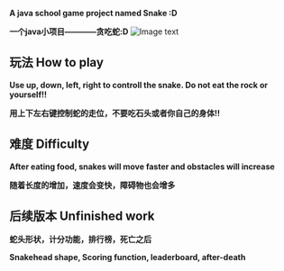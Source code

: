   
**A java school game project named Snake :D**  

**一个java小项目————贪吃蛇:D**
![Image text](http://oyku9aqxp.bkt.clouddn.com/snake2.gif)  

## 玩法 How to play

**Use up, down, left, right to controll the snake. Do not eat the rock or yourself!!**  

**用上下左右键控制蛇的走位，不要吃石头或者你自己的身体!!**  


## 难度 Difficulty  

**After eating food, snakes will move faster and obstacles will increase**  

**随着长度的增加，速度会变快，障碍物也会增多**  

## 后续版本 Unfinished work

**蛇头形状，计分功能，排行榜，死亡之后**  

**Snakehead shape, Scoring function, leaderboard, after-death**  
